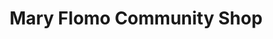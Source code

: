 ---
title: "Mary Flomo Community Shop"
url: /gbarnga/mary-flomo-community-shop/
shop: Lebensmittel
---